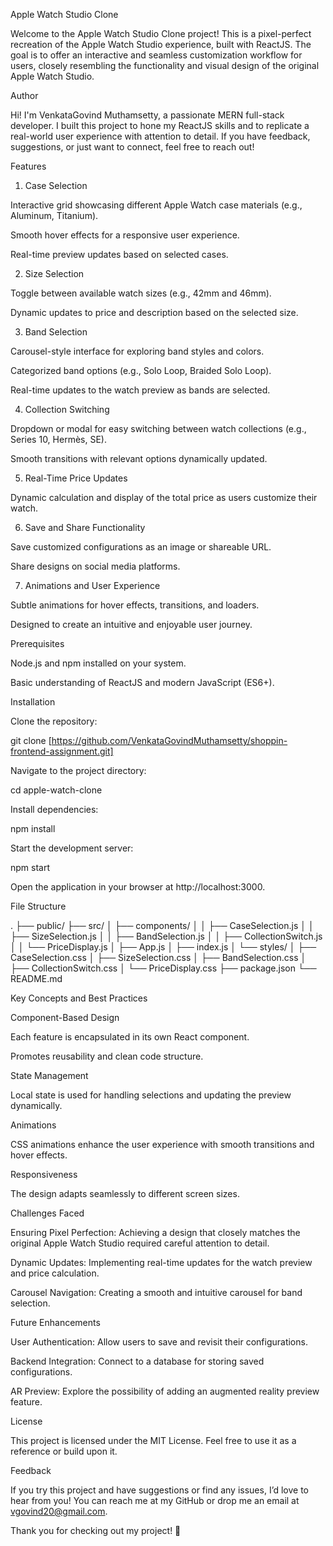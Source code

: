 Apple Watch Studio Clone

Welcome to the Apple Watch Studio Clone project! This is a pixel-perfect recreation of the Apple Watch Studio experience, built with ReactJS. The goal is to offer an interactive and seamless customization workflow for users, closely resembling the functionality and visual design of the original Apple Watch Studio.

Author

Hi! I'm VenkataGovind Muthamsetty, a passionate MERN full-stack developer. I built this project to hone my ReactJS skills and to replicate a real-world user experience with attention to detail. If you have feedback, suggestions, or just want to connect, feel free to reach out!

Features

1. Case Selection

Interactive grid showcasing different Apple Watch case materials (e.g., Aluminum, Titanium).

Smooth hover effects for a responsive user experience.

Real-time preview updates based on selected cases.

2. Size Selection

Toggle between available watch sizes (e.g., 42mm and 46mm).

Dynamic updates to price and description based on the selected size.

3. Band Selection

Carousel-style interface for exploring band styles and colors.

Categorized band options (e.g., Solo Loop, Braided Solo Loop).

Real-time updates to the watch preview as bands are selected.

4. Collection Switching

Dropdown or modal for easy switching between watch collections (e.g., Series 10, Hermès, SE).

Smooth transitions with relevant options dynamically updated.

5. Real-Time Price Updates

Dynamic calculation and display of the total price as users customize their watch.

6. Save and Share Functionality

Save customized configurations as an image or shareable URL.

Share designs on social media platforms.

7. Animations and User Experience

Subtle animations for hover effects, transitions, and loaders.

Designed to create an intuitive and enjoyable user journey.

Prerequisites

Node.js and npm installed on your system.

Basic understanding of ReactJS and modern JavaScript (ES6+).

Installation

Clone the repository:

git clone [https://github.com/VenkataGovindMuthamsetty/shoppin-frontend-assignment.git]

Navigate to the project directory:

cd apple-watch-clone

Install dependencies:

npm install

Start the development server:

npm start

Open the application in your browser at http://localhost:3000.

File Structure

.
├── public/
├── src/
│ ├── components/
│ │ ├── CaseSelection.js
│ │ ├── SizeSelection.js
│ │ ├── BandSelection.js
│ │ ├── CollectionSwitch.js
│ │ └── PriceDisplay.js
│ ├── App.js
│ ├── index.js
│ └── styles/
│ ├── CaseSelection.css
│ ├── SizeSelection.css
│ ├── BandSelection.css
│ ├── CollectionSwitch.css
│ └── PriceDisplay.css
├── package.json
└── README.md

Key Concepts and Best Practices

Component-Based Design

Each feature is encapsulated in its own React component.

Promotes reusability and clean code structure.

State Management

Local state is used for handling selections and updating the preview dynamically.

Animations

CSS animations enhance the user experience with smooth transitions and hover effects.

Responsiveness

The design adapts seamlessly to different screen sizes.

Challenges Faced

Ensuring Pixel Perfection: Achieving a design that closely matches the original Apple Watch Studio required careful attention to detail.

Dynamic Updates: Implementing real-time updates for the watch preview and price calculation.

Carousel Navigation: Creating a smooth and intuitive carousel for band selection.

Future Enhancements

User Authentication: Allow users to save and revisit their configurations.

Backend Integration: Connect to a database for storing saved configurations.

AR Preview: Explore the possibility of adding an augmented reality preview feature.

License

This project is licensed under the MIT License. Feel free to use it as a reference or build upon it.

Feedback

If you try this project and have suggestions or find any issues, I’d love to hear from you! You can reach me at my GitHub or drop me an email at vgovind20@gmail.com.

Thank you for checking out my project! 🚀
